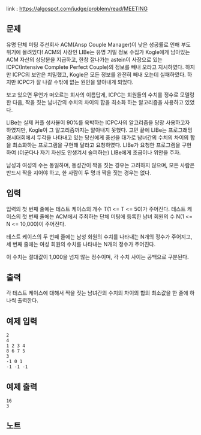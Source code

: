 link : https://algospot.com/judge/problem/read/MEETING
## 문제 

유명 단체 미팅 주선회사 ACM(Ansp Couple Manager)이 낮은 성공률로 인해 부도 위기에 몰려있다! ACM의 사장인 LIBe는 유명 기밀 정보 수집가 Kogle에게 남아있는 ACM 자산의 상당분을 지급하고, 한창 잘나가는 astein이 사장으로 있는 ICPC(Intensive Complete Perfect Couple)의 정보를 빼내 오라고 지시하였다. 하지만 ICPC의 보안은 치밀했고, Kogle은 모든 정보를 완전히 빼내 오는데 실패하였다. 하지만 ICPC가 잘 나갈 수밖에 없는 원인을 알아내게 되었다.

보고 있으면 무언가 떠오르는 회사의 이름답게, ICPC는 회원들의 수치를 정수로 모델링 한 다음, 짝을 짓는 남녀간의 수치의 차이의 합을 최소화 하는 알고리즘을 사용하고 있었다.

LIBe는 실제 커플 성사율이 90%를 육박하는 ICPC사의 알고리즘을 당장 사용하고자 하였지만, Kogle이 그 알고리즘까지는 알아내지 못했다. 고민 끝에 LIBe는 프로그래밍 경시대회에서 두각을 나타내고 있는 당신에게 풍선을 대가로 남녀간의 수치의 차이의 합을 최소화하는 프로그램을 구현해 달라고 요청하였다. LIBe가 요청한 프로그램을 구현하여 (더군다나 자기 자신도 안생겨서 슬퍼하는) LIBe에게 조금이나 위안을 주자.

남성과 여성의 수는 동일하며, 동성간이 짝을 짓는 경우는 고려하지 않으며, 모든 사람은 반드시 짝을 지어야 하고, 한 사람이 두 명과 짝을 짓는 경우는 없다.

## 입력

입력의 첫 번째 줄에는 테스트 케이스의 개수 T(1 <= T <= 50)가 주어진다.
테스트 케이스의 첫 번째 줄에는 ACM에서 주최하는 단체 미팅에 등록한 남녀 회원의 수 N(1 <= N <= 10,000)이 주어진다.

테스트 케이스의 두 번째 줄에는 남성 회원의 수치를 나타내는 N개의 정수가 주어지고,
세 번째 줄에는 여성 회원의 수치를 나타내는 N개의 정수가 주어진다.

이 수치는 절대값이 1,000을 넘지 않는 정수이며, 각 수치 사이는 공백으로 구분된다.

## 출력

각 테스트 케이스에 대해서 짝을 짓는 남녀간의 수치의 차이의 합의 최소값을 한 줄에 하나씩 출력한다.

## 예제 입력
```
2
4
1 2 3 4
8 6 7 5
3
-1 0 1
-1 -1 -1
```
## 예제 출력
```
16
3
```
## 노트

